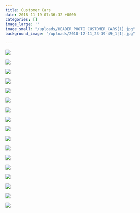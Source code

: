 ```yaml
---
title: Customer Cars
date: 2018-11-19 07:36:32 +0000
categories: []
image_large: ''
image_small: "/uploads/HEADER_PHOTO_CUSTOMER_CARS[1].jpg"
background_image: "/uploads/2018-12-11_23-39-49_1[1].jpg"

---
```

![]({{site.baseurl}}/uploads/HEADER_PHOTO_CUSTOMER_CARS[1]-1.jpg)

![]({{site.baseurl}}/uploads/CUSTOMER_CARS_5[1].jpg)

![]({{site.baseurl}}/uploads/CUSTOMER_CARS_9[1].jpg)

![]({{site.baseurl}}/uploads/CUSTOMER_CARS_4[1].jpg)

![]({{site.baseurl}}/uploads/CUSTOMER_CARS[1].jpg)

![]({{site.baseurl}}/uploads/CUSTOMER_CARS_7[1].jpg)

![]({{site.baseurl}}/uploads/CUSTOMER_CARS_3[1].jpg)

![]({{site.baseurl}}/uploads/CUSTOMER_CARS_16[1].jpg)

![]({{site.baseurl}}/uploads/CUSTOMER_CARS_1[1].jpg)

![]({{site.baseurl}}/uploads/CUSTOMER_CARS_8[1].jpg)

![]({{site.baseurl}}/uploads/CUSTOMER_CARS_2[1].jpg)

![]({{site.baseurl}}/uploads/CUSTOMER_CARS_13[1].jpg)

![]({{site.baseurl}}/uploads/CUSTOMER_CARS_6[1].jpg)

![]({{site.baseurl}}/uploads/CUSTOMER_CARS_10[1].jpg)

![]({{site.baseurl}}/uploads/CUSTOMER_CARS_11[1].jpg)

![]({{site.baseurl}}/uploads/CUSTOMER_CARS_14[1].jpg)

![]({{site.baseurl}}/uploads/CUSTOMER_CARS_15[1].jpg)